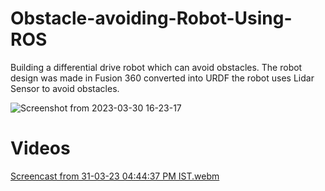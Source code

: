 # Obstacle-avoiding-Robot-Using-ROS
Building a differential drive robot which can avoid obstacles. The robot design was made in Fusion 360 converted into URDF the robot uses Lidar Sensor to avoid obstacles.

![Screenshot from 2023-03-30 16-23-17](https://user-images.githubusercontent.com/118986898/233186553-53660e6f-6842-4752-8826-f49b055b2378.png)

# Videos 

[Screencast from 31-03-23 04:44:37 PM IST.webm](https://user-images.githubusercontent.com/118986898/233188043-9247f862-bc84-4460-9b4b-cb4ec26fac9e.webm)
